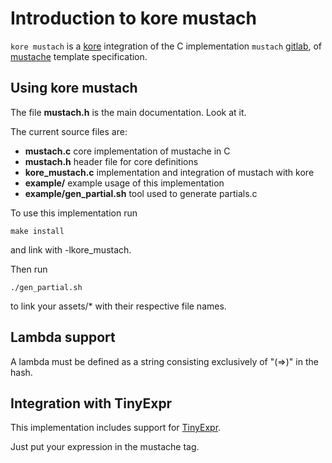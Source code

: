 # Introduction to kore mustach

`kore mustach` is a [kore](https://kore.io) integration of the C implementation
`mustach` [gitlab](https://gitlab.com/jobol/mustach), of [mustache](http://mustache.github.io "main site for mustache")
template specification.


## Using kore mustach

The file **mustach.h** is the main documentation. Look at it.

The current source files are:

- **mustach.c** core implementation of mustache in C
- **mustach.h** header file for core definitions
- **kore_mustach.c** implementation and integration of mustach with kore
- **example/** example usage of this implementation
- **example/gen_partial.sh** tool used to generate partials.c

To use this implementation run
```
make install
```
and link with -lkore_mustach.

Then run
```
./gen_partial.sh
```
to link your assets/* with their respective file names.

## Lambda support

A lambda must be defined as a string consisting exclusively of "(=>)" in the hash.


## Integration with TinyExpr

This implementation includes support for [TinyExpr](https://github.com/codeplea/tinyexpr).

Just put your expression in the mustache tag.
